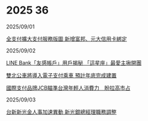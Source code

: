 # 2025 36

2025/09/01

[全支付擴大支付服務版圖 新增富邦、元大信用卡綁定](https://money.udn.com/money/story/5613/8976353)

2025/09/02

[LINE Bank「友感帳戶」用戶揭秘 「這星座」最愛主揪開團](https://ec.ltn.com.tw/article/breakingnews/5164237)

[雙北公車將導入電子支付乘車 預計年底完成建置](https://news.ltn.com.tw/news/life/breakingnews/5164778)

[國際支付品牌JCB瞄準台灣年輕人消費力　盼拉高市占](https://www.cna.com.tw/news/afe/202509020342.aspx)

2025/09/03

[台新新光金人事加速異動 新光銀總經理職務調整](https://udn.com/news/story/7239/8981694)